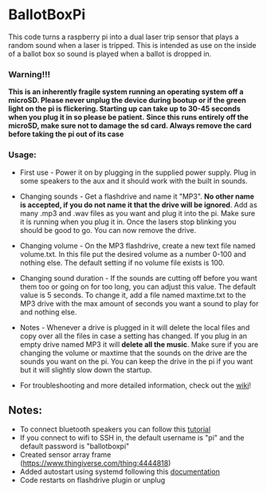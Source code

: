 # BallotBoxPi
This code turns a raspberry pi into a dual laser trip sensor that plays a random sound when a laser is tripped. This is intended as use on the inside of a ballot box so sound is played when a ballot is dropped in.

### Warning!!!
**This is an inherently fragile system running an operating system off a microSD. Please never unplug the device during bootup or if the green light on the pi is flickering. Starting up can take up to 30-45 seconds when you plug it in so please be patient.**
**Since this runs entirely off the microSD, make sure not to damage the sd card. Always remove the card before taking the pi out of its case**

### Usage:

* First use - Power it on by plugging in the supplied power supply. Plug in some speakers to the aux and it should work with the built in sounds.

* Changing sounds - Get a flashdrive and name it "MP3". **No other name is accepted, if you do not name it that the drive will be ignored**. Add as many .mp3 and .wav files as you want and plug it into the pi. Make sure it is running when you plug it in. Once the lasers stop blinking you should be good to go. You can now remove the drive.

* Changing volume - On the MP3 flashdrive, create a new text file named volume.txt. In this file put the desired volume as a number 0-100 and nothing else. The default setting if no volume file exists is 100.

* Changing sound duration - If the sounds are cutting off before you want them too or going on for too long, you can adjust this value. The default value is 5 seconds. To change it, add a file named maxtime.txt to the MP3 drive with the max amount of seconds you want a sound to play for and nothing else.

* Notes - Whenever a drive is plugged in it will delete the local files and copy over all the files in case a setting has changed. If you plug in an empty drive named MP3 it will **delete all the music**. Make sure if you are changing the volume or maxtime that the sounds on the drive are the sounds you want on the pi. You can keep the drive in the pi if you want but it will slightly slow down the startup.

* For troubleshooting and more detailed information, check out the [wiki](https://github.com/spacemuggle/BallotBoxPi/wiki)!

## Notes:

* To connect bluetooth speakers you can follow this [tutorial](https://howchoo.com/g/yzayn2zimtb/bluetooth-raspberry-pi?ref=related_guide_block)
* If you connect to wifi to SSH in, the default username is "pi" and the default password is "ballotboxpi"
* Created sensor array frame (https://www.thingiverse.com/thing:4444818)
* Added autostart using systemd following this [documentation](https://www.raspberrypi.org/documentation/linux/usage/systemd.md)
* Code restarts on flashdrive plugin or unplug

